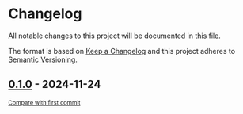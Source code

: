 # Changelog

All notable changes to this project will be documented in this file.

The format is based on [Keep a Changelog](http://keepachangelog.com/en/1.0.0/)
and this project adheres to [Semantic Versioning](http://semver.org/spec/v2.0.0.html).

<!-- insertion marker -->
## [0.1.0](https://github.com/tsypuk/aws-news/releases/tag/0.1.0) - 2024-11-24

<small>[Compare with first commit](https://github.com/tsypuk/aws-news/compare/cd2f4ba7346a903bc634f0ab432e909cf810a6ca...0.1.0)</small>

